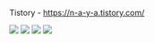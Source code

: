 
Tistory - https://n-a-y-a.tistory.com/


<img src="https://img.shields.io/badge/linux-FCC624?style=for-the-badge&logo=linux&logoColor=black"> <img src="https://img.shields.io/badge/apache maven-C71A36?style=for-the-badge&logo=apache maven&logoColor=black"> <img src="https://img.shields.io/badge/ansible-EE0000?style=for-the-badge&logo=ansible&logoColor=black"> <img src="https://img.shields.io/badge/jenkins-D24939?style=for-the-badge&logo=jenkins&logoColor=black"> 
